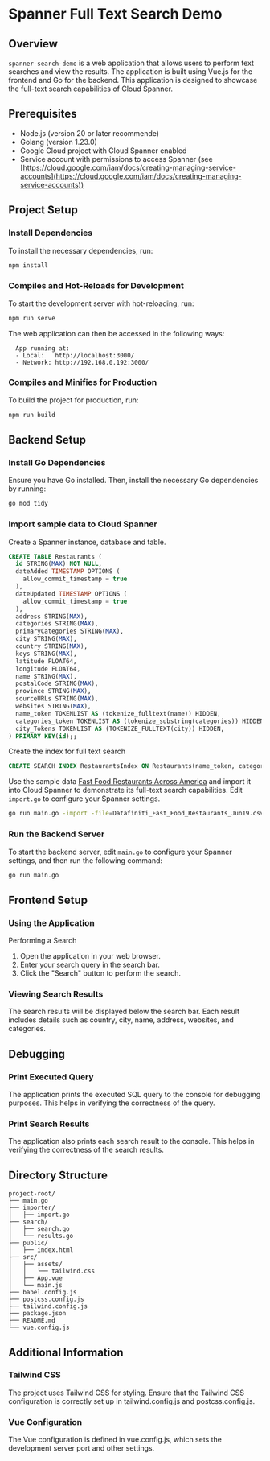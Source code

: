 # Spanner Full Text Search Demo

## Overview
`spanner-search-demo` is a web application that allows users to perform text searches and view the results. The application is built using Vue.js for the frontend and Go for the backend. This application is designed to showcase the full-text search capabilities of Cloud Spanner.

## Prerequisites

- Node.js (version 20 or later recommende)
- Golang (version 1.23.0)
- Google Cloud project with Cloud Spanner enabled
- Service account with permissions to access Spanner (see [https://cloud.google.com/iam/docs/creating-managing-service-accounts](https://cloud.google.com/iam/docs/creating-managing-service-accounts))
  
## Project Setup

### Install Dependencies
To install the necessary dependencies, run:
```sh
npm install
```

### Compiles and Hot-Reloads for Development
To start the development server with hot-reloading, run:

```sh
npm run serve
```

The web application can then be accessed in the following ways:

```
  App running at:
  - Local:   http://localhost:3000/
  - Network: http://192.168.0.192:3000/
```

### Compiles and Minifies for Production

To build the project for production, run:

```sh
npm run build
```

## Backend Setup

### Install Go Dependencies

Ensure you have Go installed. Then, install the necessary Go dependencies by running:

```sh
go mod tidy
```

### Import sample data to Cloud Spanner

Create a Spanner instance, database and table.

```sql
CREATE TABLE Restaurants (
  id STRING(MAX) NOT NULL,
  dateAdded TIMESTAMP OPTIONS (
    allow_commit_timestamp = true
  ),
  dateUpdated TIMESTAMP OPTIONS (
    allow_commit_timestamp = true
  ),
  address STRING(MAX),
  categories STRING(MAX),
  primaryCategories STRING(MAX),
  city STRING(MAX),
  country STRING(MAX),
  keys STRING(MAX),
  latitude FLOAT64,
  longitude FLOAT64,
  name STRING(MAX),
  postalCode STRING(MAX),
  province STRING(MAX),
  sourceURLs STRING(MAX),
  websites STRING(MAX),
  name_token TOKENLIST AS (tokenize_fulltext(name)) HIDDEN,
  categories_token TOKENLIST AS (tokenize_substring(categories)) HIDDEN,
  city_Tokens TOKENLIST AS (TOKENIZE_FULLTEXT(city)) HIDDEN,
) PRIMARY KEY(id);;
```

Create the index for full text search
```sql
CREATE SEARCH INDEX RestaurantsIndex ON Restaurants(name_token, categories_token);
```

Use the sample data [Fast Food Restaurants Across America](https://data.world/datafiniti/fast-food-restaurants-across-america) and import it into Cloud Spanner to demonstrate its full-text search capabilities. Edit `import.go` to configure your Spanner settings.

```sh
go run main.go -import -file=Datafiniti_Fast_Food_Restaurants_Jun19.csv
```

### Run the Backend Server

To start the backend server, edit `main.go` to configure your Spanner settings, and then run the following command:

```sh
go run main.go
```

## Frontend Setup

### Using the Application

Performing a Search

1. Open the application in your web browser.
2. Enter your search query in the search bar.
3. Click the "Search" button to perform the search.

### Viewing Search Results
The search results will be displayed below the search bar. Each result includes details such as country, city, name, address, websites, and categories.

## Debugging

### Print Executed Query
The application prints the executed SQL query to the console for debugging purposes. This helps in verifying the correctness of the query.

### Print Search Results
The application also prints each search result to the console. This helps in verifying the correctness of the search results.

## Directory Structure

```
project-root/
├── main.go
├── importer/
│   ├── import.go
├── search/
│   ├── search.go
│   └── results.go
├── public/
│   ├── index.html
├── src/
│   ├── assets/
│   │   └── tailwind.css
│   ├── App.vue
│   └── main.js
├── babel.config.js
├── postcss.config.js
├── tailwind.config.js
├── package.json
├── README.md
└── vue.config.js
```

## Additional Information

### Tailwind CSS
The project uses Tailwind CSS for styling. Ensure that the Tailwind CSS configuration is correctly set up in tailwind.config.js and postcss.config.js.

### Vue Configuration
The Vue configuration is defined in vue.config.js, which sets the development server port and other settings.
